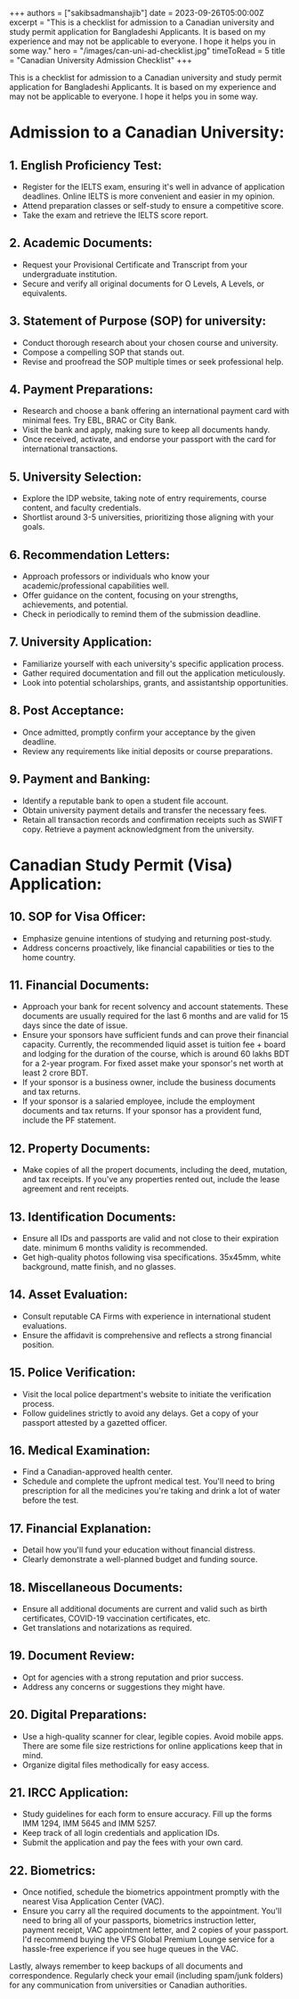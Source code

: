 ﻿+++
authors = ["sakibsadmanshajib"]
date = 2023-09-26T05:00:00Z
excerpt = "This is a checklist for admission to a Canadian university and study permit application for Bangladeshi Applicants. It is based on my experience and may not be applicable to everyone. I hope it helps you in some way."
hero = "/images/can-uni-ad-checklist.jpg"
timeToRead = 5
title = "Canadian University Admission Checklist"
+++

This is a checklist for admission to a Canadian university and study permit application for Bangladeshi Applicants. It is based on my experience and may not be applicable to everyone. I hope it helps you in some way.

# Admission to a Canadian University:
## 1. English Proficiency Test: 
- Register for the IELTS exam, ensuring it's well in advance of application deadlines. Online IELTS is more convenient and easier in my opinion.
- Attend preparation classes or self-study to ensure a competitive score.
- Take the exam and retrieve the IELTS score report.
## 2. Academic Documents: 
- Request your Provisional Certificate and Transcript from your undergraduate institution.
- Secure and verify all original documents for O Levels, A Levels, or equivalents.
## 3. Statement of Purpose (SOP) for university: 
- Conduct thorough research about your chosen course and university.
- Compose a compelling SOP that stands out.
- Revise and proofread the SOP multiple times or seek professional help.
## 4. Payment Preparations: 
- Research and choose a bank offering an international payment card with minimal fees. Try EBL, BRAC or City Bank.
- Visit the bank and apply, making sure to keep all documents handy.
- Once received, activate, and endorse your passport with the card for international transactions.
## 5. University Selection: 
- Explore the IDP website, taking note of entry requirements, course content, and faculty credentials.
- Shortlist around 3-5 universities, prioritizing those aligning with your goals.
## 6. Recommendation Letters: 
- Approach professors or individuals who know your academic/professional capabilities well.
- Offer guidance on the content, focusing on your strengths, achievements, and potential.
- Check in periodically to remind them of the submission deadline.
## 7. University Application: 
- Familiarize yourself with each university's specific application process.
- Gather required documentation and fill out the application meticulously.
- Look into potential scholarships, grants, and assistantship opportunities.
## 8. Post Acceptance: 
- Once admitted, promptly confirm your acceptance by the given deadline.
- Review any requirements like initial deposits or course preparations.
## 9. Payment and Banking: 
- Identify a reputable bank to open a student file account.
- Obtain university payment details and transfer the necessary fees.
- Retain all transaction records and confirmation receipts such as SWIFT copy. Retrieve a payment acknowledgment from the university.
# Canadian Study Permit (Visa) Application: 
## 10. SOP for Visa Officer: 
- Emphasize genuine intentions of studying and returning post-study.
- Address concerns proactively, like financial capabilities or ties to the home country.
## 11. Financial Documents: 
- Approach your bank for recent solvency and account statements. These documents are usually required for the last 6 months and are valid for 15 days since the date of issue.
- Ensure your sponsors have sufficient funds and can prove their financial capacity. Currently, the recommended liquid asset is tuition fee + board and lodging for the duration of the course, which is around 60 lakhs BDT for a 2-year program. For fixed asset make your sponsor's net worth at least 2 crore BDT.
- If your sponsor is a business owner, include the business documents and tax returns.
- If your sponsor is a salaried employee, include the employment documents and tax returns. If your sponsor has a provident fund, include the PF statement.
## 12. Property Documents: 
- Make copies of all the propert documents, including the deed, mutation, and tax receipts. If you've any properties rented out, include the lease agreement and rent receipts.
## 13. Identification Documents: 
- Ensure all IDs and passports are valid and not close to their expiration date. minimum 6 months validity is recommended.
- Get high-quality photos following visa specifications. 35x45mm, white background, matte finish, and no glasses.
## 14. Asset Evaluation: 
- Consult reputable CA Firms with experience in international student evaluations.
- Ensure the affidavit is comprehensive and reflects a strong financial position.
## 15. Police Verification: 
- Visit the local police department's website to initiate the verification process.
- Follow guidelines strictly to avoid any delays. Get a copy of your passport attested by a gazetted officer.
## 16. Medical Examination: 
- Find a Canadian-approved health center.
- Schedule and complete the upfront medical test. You'll need to bring prescription for all the medicines you're taking and drink a lot of water before the test.
## 17. Financial Explanation: 
- Detail how you'll fund your education without financial distress.
- Clearly demonstrate a well-planned budget and funding source.
## 18. Miscellaneous Documents: 
- Ensure all additional documents are current and valid such as birth certificates, COVID-19 vaccination certificates, etc.
- Get translations and notarizations as required.
## 19. Document Review: 
- Opt for agencies with a strong reputation and prior success.
- Address any concerns or suggestions they might have.
## 20. Digital Preparations: 
- Use a high-quality scanner for clear, legible copies. Avoid mobile apps. There are some file size restrictions for online applications keep that in mind.
- Organize digital files methodically for easy access.
## 21. IRCC Application: 
- Study guidelines for each form to ensure accuracy. Fill up the forms IMM 1294, IMM 5645 and IMM 5257.
- Keep track of all login credentials and application IDs.
- Submit the application and pay the fees with your own card.
## 22. Biometrics: 
- Once notified, schedule the biometrics appointment promptly with the nearest Visa Application Center (VAC).
- Ensure you carry all the required documents to the appointment. You'll need to bring all of your passports, biometrics instruction letter, payment receipt, VAC appointment letter, and 2 copies of your passport. I'd recommend buying the VFS Global Premium Lounge service for a hassle-free experience if you see huge queues in the VAC.

Lastly, always remember to keep backups of all documents and correspondence. Regularly check your email (including spam/junk folders) for any communication from universities or Canadian authorities.
